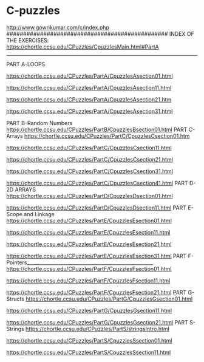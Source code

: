 # C-puzzles
http://www.gowrikumar.com/c/index.php
################################################
INDEX OF THE EXERCISES:
https://chortle.ccsu.edu/CPuzzles/CpuzzlesMain.html#PartA
___________________________________________________________________________________________


PART A-LOOPS

https://chortle.ccsu.edu/CPuzzles/PartA/CpuzzlesAsection01.html

https://chortle.ccsu.edu/CPuzzles/PartA/CpuzzlesAsection11.html

https://chortle.ccsu.edu/CPuzzles/PartA/CpuzzlesAsection21.htm

https://chortle.ccsu.edu/CPuzzles/PartA/CpuzzlesAsection31.html


PART B-Random Numbers
https://chortle.ccsu.edu/CPuzzles/PartB/CpuzzlesBsection01.html
PART C-Arrays
https://chortle.ccsu.edu/CPuzzles/PartC/CpuzzlesCsection01.htm

https://chortle.ccsu.edu/CPuzzles/PartC/CpuzzlesCsection11.html

https://chortle.ccsu.edu/CPuzzles/PartC/CpuzzlesCsection21.html

https://chortle.ccsu.edu/CPuzzles/PartC/CpuzzlesCsection31.html

https://chortle.ccsu.edu/CPuzzles/PartC/CpuzzlesCsection41.html
PART D-2D ARRAYS
https://chortle.ccsu.edu/CPuzzles/PartD/CpuzzlesDsection01.html

https://chortle.ccsu.edu/CPuzzles/PartD/CpuzzlesDsection11.html
PART E-Scope and Linkage
https://chortle.ccsu.edu/CPuzzles/PartE/CpuzzlesEsection01.html

https://chortle.ccsu.edu/CPuzzles/PartE/CpuzzlesEsection11.html

https://chortle.ccsu.edu/CPuzzles/PartE/CpuzzlesEsection21.html

https://chortle.ccsu.edu/CPuzzles/PartE/CpuzzlesEsection31.html
PART F-Pointers____________________________________________________
https://chortle.ccsu.edu/CPuzzles/PartF/CpuzzlesFsection01.html

https://chortle.ccsu.edu/CPuzzles/PartF/CpuzzlesFsection11.html

https://chortle.ccsu.edu/CPuzzles/PartF/CpuzzlesFsection21.html
PART G-Structs
https://chortle.ccsu.edu/CPuzzles/PartG/CpuzzlesGsection01.html

https://chortle.ccsu.edu/CPuzzles/PartG/CpuzzlesGsection11.html

https://chortle.ccsu.edu/CPuzzles/PartG/CpuzzlesGsection21.html
PART S-Strings
https://chortle.ccsu.edu/CPuzzles/PartS/stringsIntro.html

https://chortle.ccsu.edu/CPuzzles/PartS/CpuzzlesSsection01.html

https://chortle.ccsu.edu/CPuzzles/PartS/CpuzzlesSsection11.html
